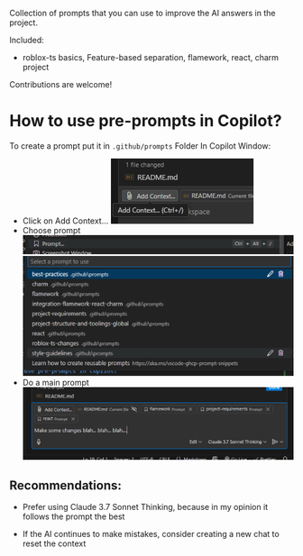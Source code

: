 Collection of prompts that you can use to improve the AI answers in the project.

Included:

- roblox-ts basics, Feature-based separation, flamework, react, charm project

Contributions are welcome!

# How to use pre-prompts in Copilot?

To create a prompt put it in `.github/prompts` Folder
In Copilot Window:

- Click on Add Context...
  ![Add Context...](img/AddContext.png)
- Choose prompt
  ![Prompt Selection](img/PromptSelection.png)
  ![Prompt List](img/PromptsList.png)
- Do a main prompt
  ![Making a main prompt](img/MainPrompt.png)

## Recommendations:

- Prefer using Claude 3.7 Sonnet Thinking, because in my opinion it follows the prompt the best

- If the AI continues to make mistakes, consider creating a new chat to reset the context
